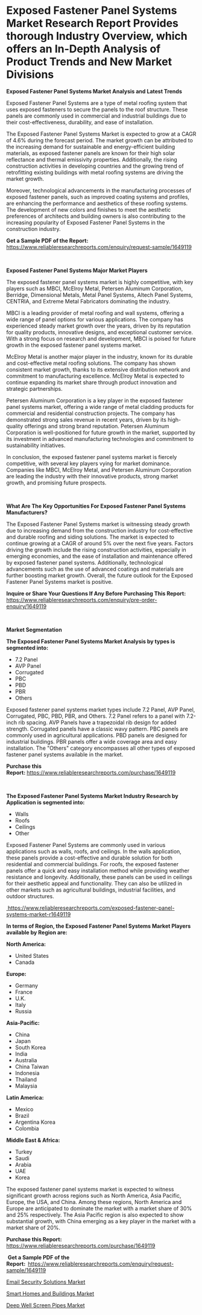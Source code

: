 <p><h1>Exposed Fastener Panel Systems Market Research Report Provides thorough Industry Overview, which offers an In-Depth Analysis of Product Trends and New Market Divisions</h1></p><p><strong>Exposed Fastener Panel Systems Market Analysis and Latest Trends</strong></p>
<p><p>Exposed Fastener Panel Systems are a type of metal roofing system that uses exposed fasteners to secure the panels to the roof structure. These panels are commonly used in commercial and industrial buildings due to their cost-effectiveness, durability, and ease of installation.</p><p>The Exposed Fastener Panel Systems Market is expected to grow at a CAGR of 4.6% during the forecast period. The market growth can be attributed to the increasing demand for sustainable and energy-efficient building materials, as exposed fastener panels are known for their high solar reflectance and thermal emissivity properties. Additionally, the rising construction activities in developing countries and the growing trend of retrofitting existing buildings with metal roofing systems are driving the market growth.</p><p>Moreover, technological advancements in the manufacturing processes of exposed fastener panels, such as improved coating systems and profiles, are enhancing the performance and aesthetics of these roofing systems. The development of new colors and finishes to meet the aesthetic preferences of architects and building owners is also contributing to the increasing popularity of Exposed Fastener Panel Systems in the construction industry.</p></p>
<p><strong>Get a Sample PDF of the Report:&nbsp;</strong> <a href="https://www.reliableresearchreports.com/enquiry/request-sample/1649119">https://www.reliableresearchreports.com/enquiry/request-sample/1649119</a></p>
<p>&nbsp;</p>
<p><strong>Exposed Fastener Panel Systems Major Market Players</strong></p>
<p><p>The exposed fastener panel systems market is highly competitive, with key players such as MBCI, McElroy Metal, Petersen Aluminum Corporation, Berridge, Dimensional Metals, Metal Panel Systems, Altech Panel Systems, CENTRIA, and Extreme Metal Fabricators dominating the industry.</p><p>MBCI is a leading provider of metal roofing and wall systems, offering a wide range of panel options for various applications. The company has experienced steady market growth over the years, driven by its reputation for quality products, innovative designs, and exceptional customer service. With a strong focus on research and development, MBCI is poised for future growth in the exposed fastener panel systems market.</p><p>McElroy Metal is another major player in the industry, known for its durable and cost-effective metal roofing solutions. The company has shown consistent market growth, thanks to its extensive distribution network and commitment to manufacturing excellence. McElroy Metal is expected to continue expanding its market share through product innovation and strategic partnerships.</p><p>Petersen Aluminum Corporation is a key player in the exposed fastener panel systems market, offering a wide range of metal cladding products for commercial and residential construction projects. The company has demonstrated strong sales revenue in recent years, driven by its high-quality offerings and strong brand reputation. Petersen Aluminum Corporation is well-positioned for future growth in the market, supported by its investment in advanced manufacturing technologies and commitment to sustainability initiatives.</p><p>In conclusion, the exposed fastener panel systems market is fiercely competitive, with several key players vying for market dominance. Companies like MBCI, McElroy Metal, and Petersen Aluminum Corporation are leading the industry with their innovative products, strong market growth, and promising future prospects.</p></p>
<p>&nbsp;</p>
<p><strong>What Are The Key Opportunities For Exposed Fastener Panel Systems Manufacturers?</strong></p>
<p><p>The Exposed Fastener Panel Systems market is witnessing steady growth due to increasing demand from the construction industry for cost-effective and durable roofing and siding solutions. The market is expected to continue growing at a CAGR of around 5% over the next five years. Factors driving the growth include the rising construction activities, especially in emerging economies, and the ease of installation and maintenance offered by exposed fastener panel systems. Additionally, technological advancements such as the use of advanced coatings and materials are further boosting market growth. Overall, the future outlook for the Exposed Fastener Panel Systems market is positive.</p></p>
<p><strong>Inquire or Share Your Questions If Any Before Purchasing This Report:</strong> <a href="https://www.reliableresearchreports.com/enquiry/pre-order-enquiry/1649119">https://www.reliableresearchreports.com/enquiry/pre-order-enquiry/1649119</a></p>
<p>&nbsp;</p>
<p><strong>Market Segmentation</strong></p>
<p><strong>The Exposed Fastener Panel Systems Market Analysis by types is segmented into:</strong></p>
<p><ul><li>7.2 Panel</li><li>AVP Panel</li><li>Corrugated</li><li>PBC</li><li>PBD</li><li>PBR</li><li>Others</li></ul></p>
<p><p>Exposed fastener panel systems market types include 7.2 Panel, AVP Panel, Corrugated, PBC, PBD, PBR, and Others. 7.2 Panel refers to a panel with 7.2-inch rib spacing. AVP Panels have a trapezoidal rib design for added strength. Corrugated panels have a classic wavy pattern. PBC panels are commonly used in agricultural applications. PBD panels are designed for industrial buildings. PBR panels offer a wide coverage area and easy installation. The "Others" category encompasses all other types of exposed fastener panel systems available in the market.</p></p>
<p><strong>Purchase this Report:&nbsp;</strong><a href="https://www.reliableresearchreports.com/purchase/1649119">https://www.reliableresearchreports.com/purchase/1649119</a></p>
<p>&nbsp;</p>
<p><strong>The Exposed Fastener Panel Systems Market Industry Research by Application is segmented into:</strong></p>
<p><ul><li>Walls</li><li>Roofs</li><li>Ceilings</li><li>Other</li></ul></p>
<p><p>Exposed Fastener Panel Systems are commonly used in various applications such as walls, roofs, and ceilings. In the walls application, these panels provide a cost-effective and durable solution for both residential and commercial buildings. For roofs, the exposed fastener panels offer a quick and easy installation method while providing weather resistance and longevity. Additionally, these panels can be used in ceilings for their aesthetic appeal and functionality. They can also be utilized in other markets such as agricultural buildings, industrial facilities, and outdoor structures.</p></p>
<p><a href="https://www.reliableresearchreports.com/exposed-fastener-panel-systems-market-r1649119">&nbsp;https://www.reliableresearchreports.com/exposed-fastener-panel-systems-market-r1649119</a></p>
<p><strong>In terms of Region, the Exposed Fastener Panel Systems Market Players available by Region are:</strong></p>
<p>
    <p> <strong> North America: </strong>
        <ul>
            <li>United States</li>
            <li>Canada</li>
        </ul>
        </p> 
    <p> <strong> Europe: </strong>
        <ul>
            <li>Germany</li>
            <li>France</li>
            <li>U.K.</li>
            <li>Italy</li>
            <li>Russia</li>
        </ul>
        </p> 
    <p> <strong> Asia-Pacific: </strong>
        <ul>
            <li>China</li>
            <li>Japan</li>
            <li>South Korea</li>
            <li>India</li>
            <li>Australia</li>
            <li>China Taiwan</li>
            <li>Indonesia</li>
            <li>Thailand</li>
            <li>Malaysia</li>
        </ul>
        </p> 
    <p> <strong> Latin America: </strong>
        <ul>
            <li>Mexico</li>
            <li>Brazil</li>
            <li>Argentina Korea</li>
            <li>Colombia</li>
        </ul>
        </p> 
    <p> <strong> Middle East & Africa: </strong>
        <ul>
            <li>Turkey</li>
            <li>Saudi</li>
            <li>Arabia</li>
            <li>UAE</li>
            <li>Korea</li>
        </ul>
    </p>
    </p>
<p><p>The exposed fastener panel systems market is expected to witness significant growth across regions such as North America, Asia Pacific, Europe, the USA, and China. Among these regions, North America and Europe are anticipated to dominate the market with a market share of 30% and 25% respectively. The Asia Pacific region is also expected to show substantial growth, with China emerging as a key player in the market with a market share of 20%.</p></p>
<p><strong>Purchase this Report: </strong><a href="https://www.reliableresearchreports.com/purchase/1649119">https://www.reliableresearchreports.com/purchase/1649119</a></p>
<p>&nbsp;<strong>Get a Sample PDF of the Report:&nbsp;&nbsp;</strong><a href="https://www.reliableresearchreports.com/enquiry/request-sample/1649119">https://www.reliableresearchreports.com/enquiry/request-sample/1649119</a></p>
<p><strong></strong></p>
<p><p><a href="https://medium.com/@lottierunte68/global-email-security-solutions-industry-types-applications-market-players-regional-growth-89faf0b4b640">Email Security Solutions Market</a></p><p><a href="https://medium.com/@codystark63/global-smart-homes-and-buildings-market-by-product-type-by-application-by-region-and-companies-8c261b98d578">Smart Homes and Buildings Market</a></p><p><a href="https://github.com/sofayahoo2023/Market-Research-Report-List-5/blob/main/deep-well-screen-pipes-market.md">Deep Well Screen Pipes Market</a></p></p>